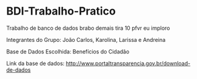 # BDI-Trabalho-Pratico
Trabalho de banco de dados brabo demais tira 10 pfvr eu imploro

Integrantes do Grupo: João Carlos, Karolina, Larissa e Andreina

Base de Dados Escolhida: Benefícios do Cidadão

Link da base de dados: http://www.portaltransparencia.gov.br/download-de-dados
